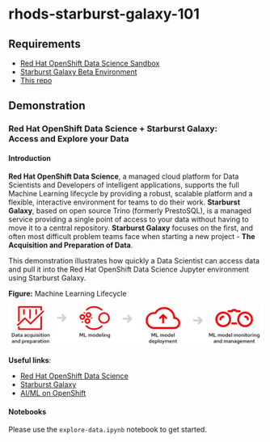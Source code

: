 # rhods-starburst-galaxy-101

## Requirements
* [Red Hat OpenShift Data Science Sandbox](https://registration-service-toolchain-host-operator.apps.rhods-sb-prod.3sox.p1.openshiftapps.com/)
* [Starburst Galaxy Beta Environment](https://www.starburst.io/platform/starburst-galaxy/)
* [This repo](https://github.com/keklundrh/rhods-starburst-galaxy-101)

## Demonstration
### Red Hat OpenShift Data Science + Starburst Galaxy:  <br>  Access and Explore your Data

#### Introduction
**Red Hat OpenShift Data Science**, a managed cloud platform for Data Scientists and Developers of intelligent applications, supports the full Machine Learning lifecycle by providing a robust, scalable platform and a flexible, interactive environment for teams to do their work. **Starburst Galaxy**, based on open source Trino (formerly PrestoSQL), is a managed service providing a single point of access to your data without having to move it to a central repository. **Starburst Galaxy** focuses on the first, and often most difficult problem teams face when starting a new project - **The Acquisition and Preparation of Data**. 

This demonstration illustrates how quickly a Data Scientist can access data and pull it into the Red Hat OpenShift Data Science Jupyter environment using Starburst Galaxy.


**Figure:** Machine Learning Lifecycle

![MLLC](files/ml-lifecycle-desktop.svg)


**Useful links**:
* [Red Hat OpenShift Data Science](https://www.redhat.com/en/technologies/cloud-computing/openshift/openshift-data-science)
* [Starburst Galaxy](https://www.starburst.io/platform/starburst-galaxy/)
* [AI/ML on OpenShift](https://cloud.redhat.com/learn/topics/ai-ml)

#### Notebooks
Please use the `explore-data.ipynb` notebook to get started.
